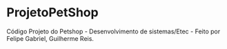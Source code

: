 # ProjetoPetShop
Código Projeto do Petshop - Desenvolvimento de sistemas/Etec - 
Feito por Felipe Gabriel, Guilherme Reis.
